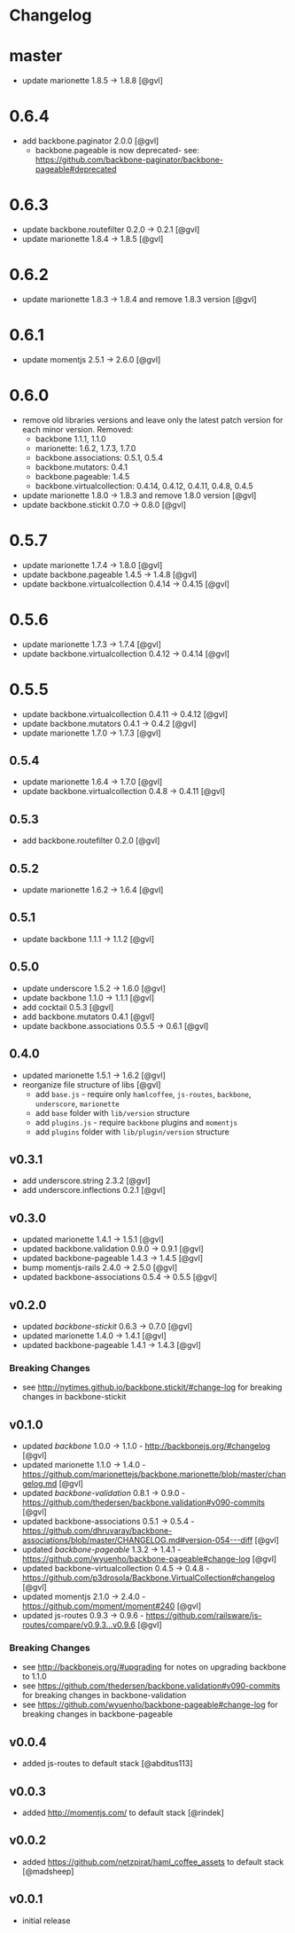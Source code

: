 # Changelog

# master

* update marionette 1.8.5 -> 1.8.8 [@gvl]

# 0.6.4

* add backbone.paginator 2.0.0 [@gvl]
    - backbone.pageable is now deprecated- see: https://github.com/backbone-paginator/backbone-pageable#deprecated

# 0.6.3

* update backbone.routefilter 0.2.0 -> 0.2.1 [@gvl]
* update marionette 1.8.4 -> 1.8.5 [@gvl]

# 0.6.2

* update marionette 1.8.3 -> 1.8.4 and remove 1.8.3 version [@gvl]

# 0.6.1

* update momentjs 2.5.1 -> 2.6.0 [@gvl]

# 0.6.0

* remove old libraries versions and leave only the latest patch version for each minor version. Removed:
    - backbone 1.1.1, 1.1.0
    - marionette: 1.6.2, 1.7.3, 1.7.0
    - backbone.associations: 0.5.1, 0.5.4
    - backbone.mutators: 0.4.1
    - backbone.pageable: 1.4.5
    - backbone.virtualcollection: 0.4.14, 0.4.12, 0.4.11, 0.4.8, 0.4.5
* update marionette 1.8.0 -> 1.8.3 and remove 1.8.0 version [@gvl]
* update backbone.stickit 0.7.0 -> 0.8.0 [@gvl]

# 0.5.7

* update marionette 1.7.4 -> 1.8.0 [@gvl]
* update backbone.pageable 1.4.5 -> 1.4.8 [@gvl]
* update backbone.virtualcollection 0.4.14 -> 0.4.15 [@gvl]

# 0.5.6

* update marionette 1.7.3 -> 1.7.4 [@gvl]
* update backbone.virtualcollection 0.4.12 -> 0.4.14 [@gvl]

# 0.5.5

* update backbone.virtualcollection 0.4.11 -> 0.4.12 [@gvl]
* update backbone.mutators 0.4.1 -> 0.4.2 [@gvl]
* update marionette 1.7.0 -> 1.7.3 [@gvl]

## 0.5.4

* update marionette 1.6.4 -> 1.7.0 [@gvl]
* update backbone.virtualcollection 0.4.8 -> 0.4.11 [@gvl]

## 0.5.3

* add backbone.routefilter 0.2.0 [@gvl]

## 0.5.2

* update marionette 1.6.2 -> 1.6.4 [@gvl]

## 0.5.1

* update backbone 1.1.1 -> 1.1.2 [@gvl]

## 0.5.0

* update underscore 1.5.2 -> 1.6.0 [@gvl]
* update backbone 1.1.0 -> 1.1.1 [@gvl]
* add cocktail 0.5.3 [@gvl]
* add backbone.mutators 0.4.1 [@gvl]
* update backbone.associations 0.5.5 -> 0.6.1 [@gvl]

## 0.4.0

* updated marionette 1.5.1 -> 1.6.2 [@gvl]
* reorganize file structure of libs [@gvl]
    - add `base.js` - require only `hamlcoffee`, `js-routes`, `backbone`, `underscore`, `marionette`
    - add `base` folder with `lib/version` structure
    - add `plugins.js` - require `backbone` plugins and `momentjs`
    - add `plugins` folder with `lib/plugin/version` structure

## v0.3.1

* add underscore.string 2.3.2 [@gvl]
* add underscore.inflections 0.2.1 [@gvl]

## v0.3.0

* updated marionette 1.4.1 -> 1.5.1 [@gvl]
* updated backbone.validation 0.9.0 -> 0.9.1 [@gvl]
* updated backbone-pageable 1.4.3 -> 1.4.5 [@gvl]
* bump momentjs-rails 2.4.0 -> 2.5.0 [@gvl]
* updated backbone-associations 0.5.4 -> 0.5.5 [@gvl]

## v0.2.0

* updated *backbone-stickit* 0.6.3 -> 0.7.0 [@gvl]
* updated marionette 1.4.0 -> 1.4.1 [@gvl]
* updated backbone-pageable 1.4.1 -> 1.4.3 [@gvl]

### Breaking Changes
* see http://nytimes.github.io/backbone.stickit/#change-log for breaking changes in backbone-stickit

## v0.1.0

* updated *backbone* 1.0.0 -> 1.1.0 - http://backbonejs.org/#changelog [@gvl]
* updated marionette 1.1.0 -> 1.4.0 - https://github.com/marionettejs/backbone.marionette/blob/master/changelog.md [@gvl]
* updated *backbone-validation* 0.8.1 -> 0.9.0 - https://github.com/thedersen/backbone.validation#v090-commits [@gvl]
* updated backbone-associations 0.5.1 -> 0.5.4 - https://github.com/dhruvaray/backbone-associations/blob/master/CHANGELOG.md#version-054---diff [@gvl]
* updated *backbone-pageable* 1.3.2 -> 1.4.1 - https://github.com/wyuenho/backbone-pageable#change-log [@gvl]
* updated backbone-virtualcollection 0.4.5 -> 0.4.8 - https://github.com/p3drosola/Backbone.VirtualCollection#changelog [@gvl]
* updated momentjs 2.1.0 -> 2.4.0 - https://github.com/moment/moment#240 [@gvl]
* updated js-routes 0.9.3 -> 0.9.6 - https://github.com/railsware/js-routes/compare/v0.9.3...v0.9.6 [@gvl]

### Breaking Changes
* see http://backbonejs.org/#upgrading for notes on upgrading backbone to 1.1.0
* see https://github.com/thedersen/backbone.validation#v090-commits for breaking changes in backbone-validation
* see https://github.com/wyuenho/backbone-pageable#change-log for breaking changes in backbone-pageable

## v0.0.4

* added js-routes to default stack [@abditus113]

## v0.0.3

* added http://momentjs.com/ to default stack [@rindek]

## v0.0.2

* added https://github.com/netzpirat/haml_coffee_assets to default stack [@madsheep]

## v0.0.1

* initial release
